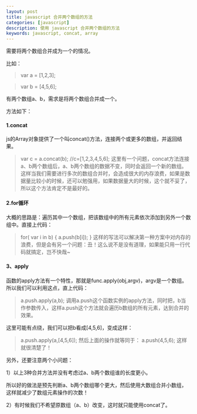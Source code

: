 ```yaml
---
layout: post
title: javascript 合并两个数组的方法
categories: [javascript]
description: 使用 javascript 合并两个数组的方法
keywords: javascript, concat, array
---
```


需要将两个数组合并成为一个的情况。

比如：
> var a = [1,2,3];

> var b = [4,5,6];

有两个数组a、b，需求是将两个数组合并成一个。

方法如下：  

#### 1.concat  

js的Array对象提供了一个叫concat()方法，连接两个或更多的数组，并返回结果。
> var c = a.concat(b); //c=[1,2,3,4,5,6];
这里有一个问题，concat方法连接a、b两个数组后，a、b两个数组的数据不变，同时会返回一个新的数组。这样当我们需要进行多次的数组合并时，会造成很大的内存浪费，如果是数据量比较小的时候，还可以勉强用，如果数据量大的时候，这个就不妥了，所以这个方法肯定不是最好的。

#### 2.for循环  

大概的思路是：遍历其中一个数组，把该数组中的所有元素依次添加到另外一个数组中。直接上代码：
> for( var i in b)
>{
>   a.push(b[i]);
>}
这样的写法可以解决第一种方案中对内存的浪费，但是会有另一个问题：丑！这么说不是没有道理，如果能只用一行代码就搞定，岂不快哉~  

#### 3、apply  
函数的apply方法有一个特性，那就是func.apply(obj,argv)，argv是一个数组。所以我们可以利用这点，直上代码：
> a.push.apply(a,b);
调用a.push这个函数实例的apply方法，同时把，b当作参数传入，这样a.push这个方法就会遍历b数组的所有元素，达到合并的效果。

这里可能有点绕，我们可以把b看成[4,5,6]，变成这样：
> a.push.apply(a,[4,5,6]);
然后上面的操作就等同于：
> a.push(4,5,6);
这样就很清楚了！

另外，还要注意两个小问题：

1）以上3种合并方法并没有考虑过a、b两个数组谁的长度更小。

所以好的做法是预先判断a、b两个数组哪个更大，然后使用大数组合并小数组，这样就减少了数组元素操作的次数！

2）有时候我们不希望原数组（a、b）改变，这时就只能使用concat了。

